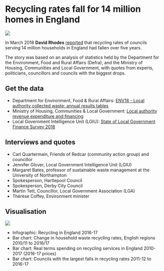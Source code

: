 # Recycling rates fall for 14 million homes in England

![](https://ichef.bbci.co.uk/news/624/cpsprodpb/A26B/production/_100197514_datapic-recylcing_data_pic_260218-268gr-nc.png)

In March 2018 **David Rhodes** [reported](http://www.bbc.co.uk/news/uk-england-43197454) that recycling rates of councils serving 14 million households in England had fallen over five years.

The story was based on an analysis of statistics held by the Department for the Environment, Food and Rural Affairs (Defra), and the Ministry of Housing, Communities and Local Government, with quotes from experts, politicians, councillors and councils with the biggest drops.

## Get the data

* Department for Environment, Food & Rural Affairs: [ENV18 - Local authority collected waste: annual results tables](https://www.gov.uk/government/statistical-data-sets/env18-local-authority-collected-waste-annual-results-tables)
* Ministry of Housing, Communities & Local Government: [Local authority revenue expenditure and financing](https://www.gov.uk/government/collections/local-authority-revenue-expenditure-and-financing)
* Local Government Intelligence Unit (LGIU): [State of Local Government Finance Survey 2018](https://www.lgiu.org.uk/report/lgiu-mj-state-of-local-government-finance-survey/)

## Interviews and quotes

* Carl Quartermain, Friends of Redcar (community action group) and councillor 
* Jennifer Glover, Local Government Intelligence Unit (LGIU) 
* Margaret Bates, professor of sustainable waste management at the University of Northampton
* Spokesperson, Hartlepool Council
* Spokesperson, Derby City Council
* Martin Tett, Councillor, Local Government Association (LGA) 
* Thérèse Coffey, Environment minister 

## Visualisation

![](https://ichef-1.bbci.co.uk/news/624/cpsprodpb/2D3B/production/_100197511_chart-recycle_regions_220218-w1qex-nc.png)

* Infographic: Recycling in England 2016-17
* Bar chart: Change in household waste recycling rates, English regions 2010/11 to 2016/17
* Bar chart: Real terms spending on recycling services in England 2010-2017 (2016-17 prices)
* Bar chart: Councils with the largest falls in recycling rates 2011-12 to 2016-17
